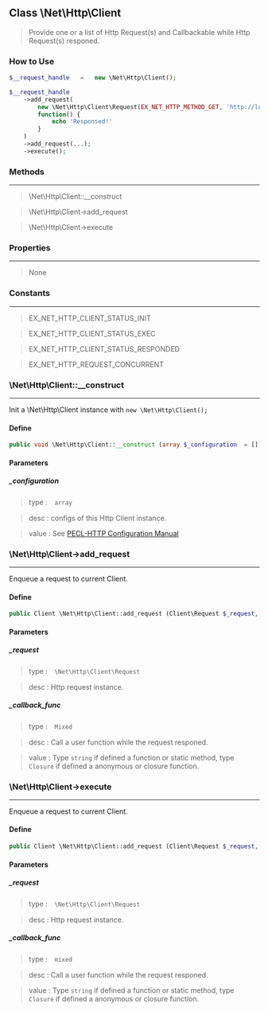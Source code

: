 ## Class \Net\Http\Client

> Provide one or a list of Http Request(s) and Callbackable while Http Request(s) responed.

### How to Use

```php
$__request_handle   =   new \Net\Http\Client();

$__request_handle
    ->add_request(
        new \Net\Http\Client\Request(EX_NET_HTTP_METHOD_GET, 'http://localhost'),
        function() {
            echo 'Responsed!'
        }
    )
    ->add_request(...);
    ->execute();

```


### Methods
----

> \Net\Http\Client::__construct

> \Net\Http\Client->add_request

> \Net\Http\Client->execute

### Properties
----

> None


### Constants
----

> EX_NET_HTTP_CLIENT_STATUS_INIT

> EX_NET_HTTP_CLIENT_STATUS_EXEC

> EX_NET_HTTP_CLIENT_STATUS_RESPONDED

> EX_NET_HTTP_REQUEST_CONCURRENT




### \Net\Http\Client::__construct
----

Init a \Net\Http\Client instance with `new \Net\Http\Client();`


#### Define

```php
public void \Net\Http\Client::__construct (array $_configuration  = [])
```

#### Parameters


##### _configuration

> type :　`array`

> desc : configs of this Http Client instance.

> value : See [PECL-HTTP Configuration Manual](http://devel-m6w6.rhcloud.com/mdref/http/Client/Curl#Configuration:)





### \Net\Http\Client->add_request
----

Enqueue a request to current Client.


#### Define

```php
public Client \Net\Http\Client::add_request (Client\Request $_request, mixed $_callback_func = NULL)
```

#### Parameters


##### _request

> type :　`\Net\Http\Client\Request`

> desc : Http request instance.




##### _callback_func

> type :　`Mixed`

> desc : Call a user function while the request responed.

> value : Type `string` if defined a function or static method, type `Closure` if defined a anonymous or closure function.



### \Net\Http\Client->execute
----

Enqueue a request to current Client.


#### Define

```php
public Client \Net\Http\Client::add_request (Client\Request $_request, mixed $_callback_func = NULL)
```

#### Parameters


##### _request

> type :　`\Net\Http\Client\Request`

> desc : Http request instance.




##### _callback_func

> type :　`mixed`

> desc : Call a user function while the request responed.

> value : Type `string` if defined a function or static method, type `Closure` if defined a anonymous or closure function.


